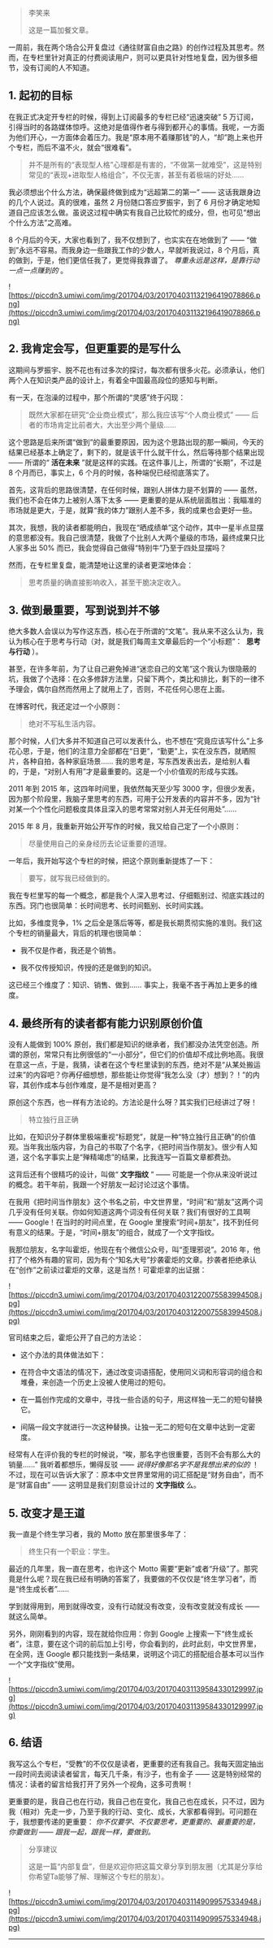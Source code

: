 > 李笑来
> 
> 这是一篇加餐文章。

一周前，我在两个场合公开复盘过《通往财富自由之路》的创作过程及其思考。然而，在专栏里针对真正的付费阅读用户，则可以更具针对性地复盘，因为很多细节，没有订阅的人不知道。

## 1. 起初的目标

在我正式决定开专栏的时候，得到上订阅最多的专栏已经“迅速突破” 5 万订阅，引得当时的各路媒体惊呼。这绝对是值得作者与得到都开心的事情。我呢，一方面为他们开心，一方面体会着压力。我是“原本用不着赚那钱”的人，“却”跑上来也开个专栏，而后不温不火，就会“很难看”。

> 并不是所有的“表现型人格”心理都是有害的，“不做第一就难受”，这是特别常见的“表现+进取型人格组合”，不仅无害，甚至有着极端的好处……

我必须想出个什么方法，确保最终做到成为“远超第二的第一” —— 这话我跟身边的几个人说过。真的很难，虽然 2 月份随口答应罗振宇，到了 6 月份才确定地知道自己应该怎么做。虽说这过程中确实有我自己比较忙的成分，但，也可见“想出个什么方法”之高难。

8 个月后的今天，大家也看到了，我不仅想到了，也实实在在地做到了 —— “做到”永远不容易。而我身边一些跟我工作的少数人，早就听我说过，8 个月后，真的做到，于是，他们更信任我了，更觉得我靠谱了。 *尊重永远是这样，是靠行动一点一点赚到的* 。

![https://piccdn3.umiwi.com/img/201704/03/201704031132196419078866.png](https://piccdn3.umiwi.com/img/201704/03/201704031132196419078866.png)

## 2. 我肯定会写，但更重要的是写什么

这期间与罗振宇、脱不花也有过多次的探讨，每次都有很多火花。必须承认，他们两个人在知识类产品的设计上，有着全中国最高段位的感知与判断。

有一天，在泡澡的过程中，那个所谓的“灵感”终于闪现：

> 既然大家都在研究“企业商业模式”，那么我应该写“个人商业模式” —— 后者的市场肯定比前者大，大出至少两个量级……

这个思路是后来所谓“做到”的最重要原因，因为这个思路出现的那一瞬间，今天的结果已经基本上确定了，剩下的，就是该干什么就干什么，然后等待那个结果出现 —— 所谓的“ **活在未来** ”就是这样的实践。在这件事儿上，所谓的“长期”，不过是 8 个月而已，事实上，6 个月的时候，各种端倪已经彻底落实了。

首先，这背后的思路很清楚，在任何时候，跟别人拼体力是不划算的 —— 虽然，我们也不会在体力上被别人落下太多 —— 更重要的是从系统层面胜出：我瞄准的市场就是更大，于是，就算“我的体力”跟别人差不多，我的成果也会更好一些。

其次，我想，我的读者都能明白，我现在“晒成绩单”这个动作，其中一星半点显摆的意思都没有。我自己很清楚，我做了个比别人大两个量级的市场，最终成果只比人家多出 50% 而已，我会觉得自己做得“特别牛”乃至于四处显摆吗？

然而，在专栏里复盘，能清楚地让这里的读者更深地体会：

> 思考质量的确直接影响收入，甚至干脆决定收入。

## 3. 做到最重要，写到说到并不够

绝大多数人会误以为写作这东西，核心在于所谓的“文笔”。我从来不这么认为，我认为核心在于思考与行动（对，就是我们每周主文章最后的一个“小标题”：  **思考与行动** ）。

甚至，在许多年前，为了让自己避免掉进“迷恋自己的文笔”这个我认为很隐蔽的坑，我做了个选择：在众多修辞方法里，只留下两个，类比和排比，剩下的一律不予理会，偶尔自然而然用上了就用上了，否则，不花任何心思在上面。

在博客时代，我还定过一个小原则：

> 绝对不写私生活内容。

那个时候，人们大多并不知道自己可以发表什么，也不想在“究竟应该写什么”上多花心思，于是，他们的注意力全部都在“日更”，“勤更”上，实在没东西，就晒照片，各种自拍，各种家庭场景…… 我的思考是，写东西发表出去，是给别人看的，于是，“对别人有用”才是最重要的。这是一个小价值观的形成与实践。

2011 年到 2015 年，这四年时间里，我依然每天至少写 3000 字，但很少发表，因为那个阶段里，我脑子里思考的东西，可用于公开发表的内容并不多，因为“针对某一个个性化问题极度具体且深入的思考常常对别人并无任何用处”……

2015 年 8 月，我重新开始公开写作的时候，我又给自己定了一个小原则：

> 尽量使用自己的亲身经历去论证重要的道理。

一年后，我开始写这个专栏的时候，把这个原则重新提炼了一下：

> 要写，就写我已经做到的。

我在专栏里写的每一个概念，都是我个人深入思考过、仔细甄别过、彻底实践过的东西。窍门也很简单：长时间思考、长时间甄别、长时间实践。

比如，多维度竞争，1% 之后全是落后等等，都是我长期贯彻实施的准则。我们这个专栏的销量最大，背后的机理也很简单：

* 我不仅是作者，我还是个销售。

* 我不仅传授知识，传授的还是做到的知识。

这已经三个维度了：知识、销售、做到…… 事实上，我毫不吝于再加上更多的维度。

## 4. 最终所有的读者都有能力识别原创价值

没有人能做到 100% 原创，我们都是知识的继承者，我们都没办法凭空创造。所谓的原创，常常只有比例很低的“一小部分”，但它们的价值却不成比例地高。我很在意这一点，于是，我猜，读者在这个专栏里读到的东西，绝对不是“从某处搬运过来”的内容吧？你再仔细想想，那些能让你觉得“我怎么没（才）想到？！”的内容，其创作成本与创作难度，是不是相对更高？

原创这个东西，也一样有方法论的。方法论是什么呀？其实我们已经讲过了呀！

> 特立独行且正确

比如，在知识分子群体里极端重视“标题党”，就是一种“特立独行且正确”的价值观。当年我出版内容，为自己的书取了个名字，《把时间当作朋友》。很少有人知道，这个名字事实上是“殚精竭虑”的结果，比我连写一百篇文章都费劲。

这背后还有个很精巧的设计，叫做“ **文字指纹** ” —— 可能是一个你从来没听说过的概念。若干年前，我跟一个好朋友一起讨论过这个事情。

在我用《把时间当作朋友》这个书名之前，中文世界里，“时间”和“朋友”这两个词几乎没有任何关联。你如何知道这两个词没有任何关联？我们有很好的工具啊 —— Google！在当时的时间点里，在 Google 里搜索“时间+朋友”，找不到任何有意义的结果。于是，“时间+朋友”的组合，就成了一个文字指纹。

我那位朋友，名字叫霍炬，他现在有个微信公众号，叫“歪理邪说”。2016 年，他打了个格外有趣的官司，因为有个“知名大号”抄袭霍炬的文章。抄袭者拒绝承认在“创作”之前读过霍炬的文章，这是当然！可霍炬拿的出证据：

![https://piccdn3.umiwi.com/img/201704/03/201704031220075583994508.jpg](https://piccdn3.umiwi.com/img/201704/03/201704031220075583994508.jpg)

官司结束之后，霍炬公开了自己的方法论：

* 这个办法的具体做法如下：

* 在符合中文语法的情况下，通过改变词语搭配，使用同义词和形容词的组合和堆叠，来创造一个历史上没被人使用过的短句。

* 在一篇创作完成的文章中，寻找一些合适的句子，用这样独一无二的短句替换它。

* 间隔一段文字就进行一次这种替换。让独一无二的短句在文章中达到一定密度。

经常有人在评价我的专栏的时候说，“唉，那名字也很重要，否则不会有那么大的销量……” 我听着都想乐，懒得反驳 —— *说得好像那名字不是我想出来的似的* ！不过，现在可以告诉大家了：原本中文世界里常用的词汇搭配是“财务自由”，而不是“财富自由” —— 这明显是我们刻意设计过的 **文字指纹** 么。

## 5. 改变才是王道

我一直是个终生学习者，我的 Motto 放在那里很多年了：

> 终生只有一个职业：学生。

最近的几年里，我一直在思考，也许这个 Motto 需要“更新”或者“升级”了。那究竟是什么呢？现在我已经有明确的答案了，我要做的不仅仅是“终生学习者”，而是“终生成长者”……

学到就得用到，用到就得改变，没有行动就没有改变，没有改变就没有成长 —— 就这么简单。

另外，刚刚看到的内容，现在就给你应用：你到 Google 上搜索一下“终生成长者”，注意，要在这个词的前后加上引号，你会看到的，此时此刻，中文世界里，在全网，连 Google 都只能找到一条结果，说明这个词汇的搭配组合基本可以当作一个“文字指纹”使用。

![https://piccdn3.umiwi.com/img/201704/03/201704031139584330129997.jpg](https://piccdn3.umiwi.com/img/201704/03/201704031139584330129997.jpg)

## 6. 结语

我写这么个专栏，“受教”的不仅仅是读者，更重要的还有我自己。我每天固定抽出一段时间去阅读读者留言，每天几千条，有沙子，也有金子 —— 这是特别经常的情况：读者的留言给我打开了另外一个视角，这多可贵啊！

更重要的是，我自己也在行动，我自己也在变化，我自己也在成长，只不过，因为我（相对）先走一步，乃至于我的行动、变化、成长，大家都看得到。可问题在于，我想要传递的更重要： *你不仅要学、不仅要思考，更重要的、最重要的是，你要做到 —— 跟我一起，跟我一样，要做到。*

> 分享建议
> 
> 这是一篇“内部复盘”，但是欢迎你把这篇文章分享到朋友圈（尤其是分享给你希望Ta能够了解、理解这个专栏的朋友）。

![https://piccdn3.umiwi.com/img/201704/03/201704031149099575334948.jpg](https://piccdn3.umiwi.com/img/201704/03/201704031149099575334948.jpg)

---
